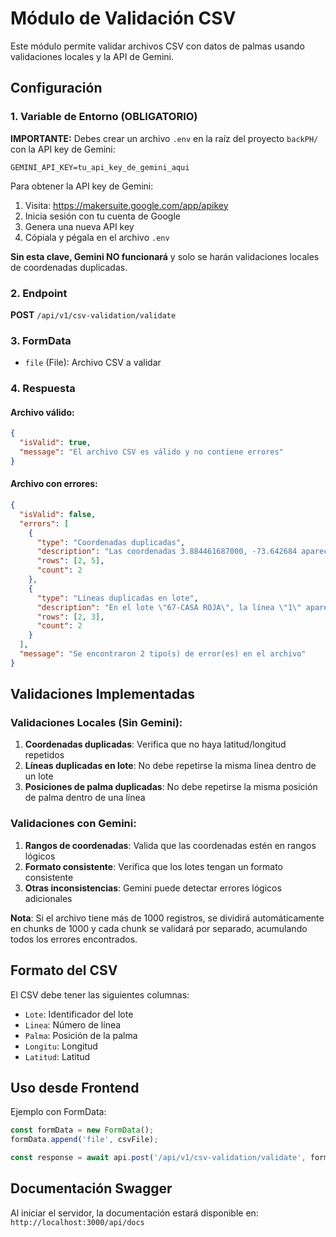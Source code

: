 # Módulo de Validación CSV

Este módulo permite validar archivos CSV con datos de palmas usando validaciones locales y la API de Gemini.

## Configuración

### 1. Variable de Entorno (OBLIGATORIO)

**IMPORTANTE:** Debes crear un archivo `.env` en la raíz del proyecto `backPH/` con la API key de Gemini:

```env
GEMINI_API_KEY=tu_api_key_de_gemini_aqui
```

Para obtener la API key de Gemini:
1. Visita: https://makersuite.google.com/app/apikey
2. Inicia sesión con tu cuenta de Google
3. Genera una nueva API key
4. Cópiala y pégala en el archivo `.env`

**Sin esta clave, Gemini NO funcionará** y solo se harán validaciones locales de coordenadas duplicadas.

### 2. Endpoint

**POST** `/api/v1/csv-validation/validate`

### 3. FormData

- `file` (File): Archivo CSV a validar

### 4. Respuesta

#### Archivo válido:
```json
{
  "isValid": true,
  "message": "El archivo CSV es válido y no contiene errores"
}
```

#### Archivo con errores:
```json
{
  "isValid": false,
  "errors": [
    {
      "type": "Coordenadas duplicadas",
      "description": "Las coordenadas 3.884461687000, -73.642684 aparecen en las filas: 2, 5",
      "rows": [2, 5],
      "count": 2
    },
    {
      "type": "Líneas duplicadas en lote",
      "description": "En el lote \"67-CASA ROJA\", la línea \"1\" aparece en las filas: 2, 3",
      "rows": [2, 3],
      "count": 2
    }
  ],
  "message": "Se encontraron 2 tipo(s) de error(es) en el archivo"
}
```

## Validaciones Implementadas

### Validaciones Locales (Sin Gemini):
1. **Coordenadas duplicadas**: Verifica que no haya latitud/longitud repetidos
2. **Líneas duplicadas en lote**: No debe repetirse la misma línea dentro de un lote
3. **Posiciones de palma duplicadas**: No debe repetirse la misma posición de palma dentro de una línea

### Validaciones con Gemini:
1. **Rangos de coordenadas**: Valida que las coordenadas estén en rangos lógicos
2. **Formato consistente**: Verifica que los lotes tengan un formato consistente
3. **Otras inconsistencias**: Gemini puede detectar errores lógicos adicionales

**Nota**: Si el archivo tiene más de 1000 registros, se dividirá automáticamente en chunks de 1000 y cada chunk se validará por separado, acumulando todos los errores encontrados.

## Formato del CSV

El CSV debe tener las siguientes columnas:
- `Lote`: Identificador del lote
- `Linea`: Número de línea
- `Palma`: Posición de la palma
- `Longitu`: Longitud
- `Latitud`: Latitud

## Uso desde Frontend

Ejemplo con FormData:

```typescript
const formData = new FormData();
formData.append('file', csvFile);

const response = await api.post('/api/v1/csv-validation/validate', formData);
```

## Documentación Swagger

Al iniciar el servidor, la documentación estará disponible en:
`http://localhost:3000/api/docs`

